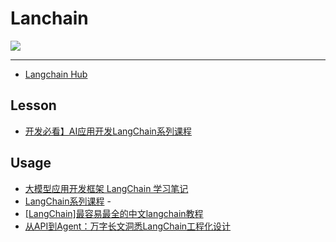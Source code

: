 # Lanchain

![](https://js.langchain.com/svg/langchain_stack_062024_dark.svg)

---

- [Langchain Hub](https://smith.langchain.com/hub)

## Lesson

- [开发必看】AI应用开发LangChain系列课程](https://www.bilibili.com/video/BV1Uh4y1X76G/?p=2&spm_id_from=pageDriver&vd_source=2e69ba889e556e858093542d78fc08c0)

## Usage

- [大模型应用开发框架 LangChain 学习笔记](https://www.aneasystone.com/archives/2023/08/llm-application-frameworks-langchain.html)
- [LangChain系列课程](https://www.bilibili.com/video/BV1Uh4y1X76G/) - 
- [[LangChain]最容易最全的中文langchain教程](https://www.bilibili.com/video/BV1Nh4y1c77H)
- [从API到Agent：万字长文洞悉LangChain工程化设计](https://www.cnblogs.com/fanzhidongyzby/p/18075179/langchain)